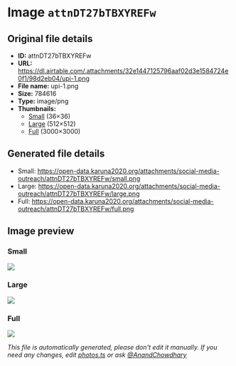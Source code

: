 # Image `attnDT27bTBXYREFw`

## Original file details

- **ID:** attnDT27bTBXYREFw
- **URL:** https://dl.airtable.com/.attachments/32e1447125796aaf02d3e1584724e0f1/98d2eb04/upi-1.png
- **File name:** upi-1.png
- **Size:** 784616
- **Type:** image/png
- **Thumbnails:**
  - [Small](https://dl.airtable.com/.attachmentThumbnails/d3c1322b9ff11b9e2c628e9672e67eb8/61755cac) (36×36)
  - [Large](https://dl.airtable.com/.attachmentThumbnails/2ca7ac0efc746190bc84468250934838/32d08266) (512×512)
  - [Full](https://dl.airtable.com/.attachmentThumbnails/73c092304b32f6889240eef3294c925e/6babcacd) (3000×3000)

## Generated file details

- Small: https://open-data.karuna2020.org/attachments/social-media-outreach/attnDT27bTBXYREFw/small.png
- Large: https://open-data.karuna2020.org/attachments/social-media-outreach/attnDT27bTBXYREFw/large.png
- Full: https://open-data.karuna2020.org/attachments/social-media-outreach/attnDT27bTBXYREFw/full.png

## Image preview

### Small

![](https://open-data.karuna2020.org/attachments/social-media-outreach/attnDT27bTBXYREFw/small.png)

### Large

![](https://open-data.karuna2020.org/attachments/social-media-outreach/attnDT27bTBXYREFw/large.png)

### Full

![](https://open-data.karuna2020.org/attachments/social-media-outreach/attnDT27bTBXYREFw/full.png)

_This file is automatically generated, please don't edit it manually. If you need any changes, edit [photos.ts](/photos.ts) or ask [@AnandChowdhary](https://github.com/AnandChowdhary)_

